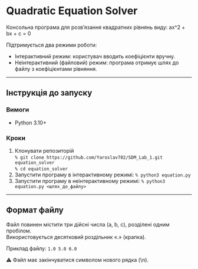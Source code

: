 # Quadratic Equation Solver

Консольна програма для розв’язання квадратних рівнянь виду: ax^2 + bx + c = 0

Підтримується два режими роботи:
- Інтерактивний режим: користувач вводить коефіцієнти вручну.
- Неінтерактивний (файловий) режим: програма отримує шлях до файлу з коефіцієнтами рівняння.

---

## Інструкція до запуску
### Вимоги
- Python 3.10+

### Кроки
1) Клонувати репозиторій <br>
`% git clone https://github.com/Yaroslav702/SDM_Lab_1.git equation_solver` <br>
`% cd equation_solver`
2) Запустити програму в інтерактивному режимі:
`% python3 equation.py`
3) Запустити програму в неінтерактивному режимі:
`% python3 equation.py <шлях_до_файлу>`

---

## Формат файлу
Файл повинен містити три дійсні числа (a, b, c), розділені одним пробілом. <br>
Використовується десятковий роздільник «.» (крапка).

Приклад файлу:
`1.0 5.0 6.0`

⚠️ Файл має закінчуватися символом нового рядка (\n).